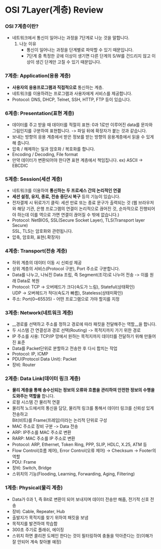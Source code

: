 OSI 7Layer(계층) Review
=======================================================================================================

### OSI 7계층이란?
 - 네트워크에서 통신이 일어나는 과정을 7단계로 나눈 것을 말합니다.
   1. 나눈 이유
      - 통신이 일어나는 과정을 단계별로 파악할 수 있기 때문입니다.
      - 7단계 중 특정한 곳에 이상이 생기면 다른 단계의 S/W를 건드리지 않고 이상이 생긴 단계만 고칠 수 있기 때문입니다.

### __7계층: Application(응용 계층)__
 - __사용자의 응용프로그램과 직접적으로__ 통신하는 계층.
 - 네트워크를 이용하려는 프로그램과 사용자에게 서비스를 제공합니다.
 - Protocol: DNS, DHCP, Telnet, SSH, HTTP, FTP 등이 있습니다.

### __6계층: Presentation(표현 계층)__
  - 데이터를 주고 받을 때 데이터를 적절히 표현: 0과 1로만 이루어진 data를 문자와 그림인지를 구분하여 표현합니다.
    -> 파일 뒤에 확장자가 붙는 것과 같습니다.
  - 보내는 방향의 응용 계층에서 받은 정보를 받는 방향의 응용계층에서 읽을 수 있게 해 줍니다.
  - 압축 / 해제하는 일과 암호화 / 복호화를 합니다.
  - Encoding / Decoding, File format
  - 만약 데이터가 변환되어야 한다면 표현 계층에서 책임집니다. ex) ASCII -> EBCDIC

### __5계층: Session(세션 계층)__
  - 네트워크를 이용하여 __통신하는 두 프로세스 간의 논리적인 연결__
  - __세션 설정, 유지, 종료, 전송 중단시 복구__ 등의 기능이 있습니다.
  - 전자결제 시 뒤로가기 클릭: 세션 만료 또는 종료 문구가 출력되는 것
    (웹 브라우저와 해당 기관, 은행 프로그램의 연결이 논리적으로 끊어진 것, 순차적으로 진행되어야 하는데 이를 역으로 가면 연결이 끊어질 수 밖에 없습니다.)
  - Protocol: NetBIOS, SSL(Secure Socket Layer), TLS(Transport layer Secure)  
    SSL, TLS는 암호화와 관련됩니다.
  - 압축, 암호화, 표현(.확장자)

### __4계층: Transport(전송 계층)__
  - 하위 계층의 데이터 이동 시 신뢰성 제공
  - 상위 계층의 서비스(Protocol 구분), Port 주소로 구분합니다.
  - Data를 나누고, 나눠진 Data 조립, 즉 Segment(조각)로 나누어 전송
    -> 이를 원래 Data로 복원
  - Protocol: TCP -> 오버헤드가 크다(속도가 느림), Stateful(상태확인)  
              UDP -> 오버헤드가 적다(속도가 빠름), Stateless(상태미확인)
  - 주소: Port(0~65535) - 어떤 프로그램으로 가야 할지를 지정

### __3계층: Network(네트워크 계층)__
  - __경로를 선택하고 주소를 정하고 경로에 따라 패킷을 전달해주는 역할__을 합니다.
  - 두 시스템 간 연결성과 경로 선택(Routing) -> 목적지까지 가기 위한 경로
  - IP 주소를 사용: TCP/IP 망에서 원하는 목적지까지 데이터를 전달하기 위해 만들어진 표준
  - Data를 Packet단위로 분할하고 전송한 후 다시 합치는 작업
  - Protocol: IP, ICMP
  - PDU(Protocol Data Unit): Packet
  - 장비: Router

### __2계층: Data Link(데이터 링크 계층)__
  - __물리 계층을 통해 송수신되는 정보의 오류와 흐름을 관리하여 안전한 정보의 수행을 도와주는 역할을__ 합니다.
  - 로컬 시스템 간 물리적 연결
  - 물리적 노드에서의 통신을 담당, 물리적 링크를 통해서 데이터 링크를 신뢰성 있게 전송하고  
    Bit(비트)를 Frame(프레임)이라는 논리적 단위로 구성
  - MAC 주소로 장비 구분 -> Data 전송
  - ARP: IP주소를 MAC 주소로 변환
  - RARP: MAC 주소를 IP 주소로 변환
  - Protocol: ARP, Ethernet, Token Ring, PPP, SLIP, HDLC, X.25, ATM 등
  - Flow Control(흐름 제어), Error Control(오류 제어) -> Checksum -> Footer의 역할
  - PDU: Frame
  - 장비: Switch, Bridge
  - 스위치의 기능(Flooding, Learning, Forwarding, Aging, Filtering)

### __1계층: Physical(물리 계층)__
  - Data가 0과 1, 즉 Bit로 변환이 되어 보내지며 데이터 전송만 해줌, 전기적 신호 전송
  - 장비: Cable, Repeater, Hub
  - 출발지가 목적지를 찾기 위하여 패킷을 보냄
  - 목적지를 발견하여 학습함
  - 300초 주기로 플래쉬, 에이징
  - 스위치 하면 콜리젼 도메인 한다는 것이 필터링하여 충돌을 막아준다는 것(이해가 잘 안되어 계속 찾아볼 예정)
